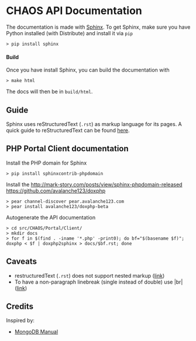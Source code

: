 CHAOS API Documentation
=======================
The documentation is made with [Sphinx](http://sphinx-doc.org).
To get Sphinx, make sure you have Python installed (with Distribute)
and install it via `pip`

    > pip install sphinx

#### Build
Once you have install Sphinx, you can build the documentation with

    > make html

The docs will then be in `build/html`.

Guide
-----
Sphinx uses reStructuredText (`.rst`) as markup language for its pages. A quick
guide to reStructuredText can be found [here](http://docutils.sourceforge.net/docs/user/rst/quickref.html).

PHP Portal Client documentation
----------------------------

Install the PHP domain for Sphinx

    > pip install sphinxcontrib-phpdomain

Install the 
http://mark-story.com/posts/view/sphinx-phpdomain-released
https://github.com/avalanche123/doxphp

    > pear channel-discover pear.avalanche123.com
    > pear install avalanche123/doxphp-beta

Autogenerate the API documentation

    > cd src/CHAOS/Portal/Client/
    > mkdir docs
    > for f in $(find . -iname '*.php' -print0); do bf="$(basename $f)"; doxphp < $f | doxphp2sphinx > docs/$bf.rst; done

Caveats
-------

 - restructuredText (`.rst`) does not support nested markup ([link](http://docutils.sourceforge.net/FAQ.html#is-nested-inline-markup-possible))
 - To have a non-paragraph linebreak (single instead of double) use |br| ([link](http://docutils.sourceforge.net/FAQ.html#how-to-indicate-a-line-break-or-a-significant-newline))

Credits
-------
Inspired by:
 - [MongoDB Manual](http://docs.mongodb.org/manual/contents/)

